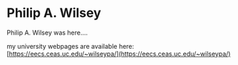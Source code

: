 # Philip A. Wilsey
Philip A. Wilsey was here....

my university webpages are available here: [https://eecs.ceas.uc.edu/~wilseypa/](https://eecs.ceas.uc.edu/~wilseypa/)
